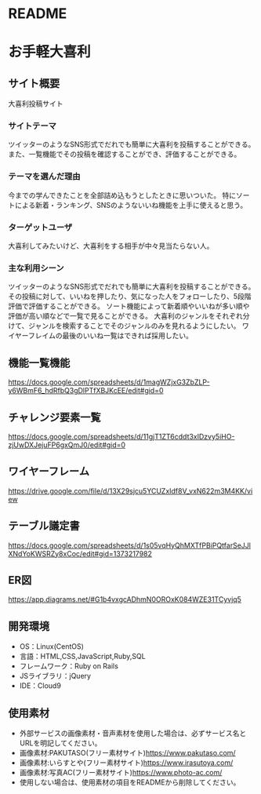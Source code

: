 # README

# お手軽大喜利

## サイト概要
大喜利投稿サイト

### サイトテーマ
ツイッターのようなSNS形式でだれでも簡単に大喜利を投稿することができる。
また、一覧機能でその投稿を確認することができ、評価することができる。

### テーマを選んだ理由
今までの学んできたことを全部詰め込もうとしたときに思いついた。
特にソートによる新着・ランキング、SNSのようないいね機能を上手に使えると思う。

### ターゲットユーザ
大喜利してみたいけど、大喜利をする相手が中々見当たらない人。

### 主な利用シーン
ツイッターのようなSNS形式でだれでも簡単に大喜利を投稿することができる。
その投稿に対して、いいねを押したり、気になった人をフォローしたり、5段階評価で評価することができる。
ソート機能によって新着順やいいねが多い順や評価が高い順などで一覧で見ることができる。
大喜利のジャンルをそれぞれ分けて、ジャンルを検索することでそのジャンルのみを見れるようにしたい。
ワイヤーフレイムの最後のいいね一覧はできれば採用したい。

## 機能一覧機能
<https://docs.google.com/spreadsheets/d/1magWZjxG3ZbZLP-y6WBmF6_hdRfbQ3gDlPTfXBJKcEE/edit#gid=0>

## チャレンジ要素一覧
<https://docs.google.com/spreadsheets/d/11gjT1ZT6cddt3xIDzvy5iHO-zjUwDXJejuFP6gxQmJ0/edit#gid=0>

## ワイヤーフレーム
<https://drive.google.com/file/d/13X29sjcu5YCUZxIdf8V_vxN622m3M4KK/view>

## テーブル議定書
<https://docs.google.com/spreadsheets/d/1s05vqHyQhMXTfPBiPQtfarSeJJlXNdYoKWSRZy8xCoc/edit#gid=1373217982>

## ER図
<https://app.diagrams.net/#G1b4vxgcADhmN0OROxK084WZE31TCyvjq5>

## 開発環境
- OS：Linux(CentOS)
- 言語：HTML,CSS,JavaScript,Ruby,SQL
- フレームワーク：Ruby on Rails
- JSライブラリ：jQuery
- IDE：Cloud9

## 使用素材
- 外部サービスの画像素材・音声素材を使用した場合は、必ずサービス名とURLを明記してください。
- 画像素材:PAKUTASO(フリー素材サイト)<https://www.pakutaso.com/>
- 画像素材:いらすとや(フリー素材サイト)<https://www.irasutoya.com/>
- 画像素材:写真AC(フリー素材サイト)<https://www.photo-ac.com/>
- 使用しない場合は、使用素材の項目をREADMEから削除してください。